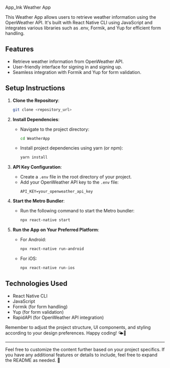 App_Ink Weather App

This Weather App allows users to retrieve weather information using the OpenWeather API. It's built with React Native CLI using JavaScript and integrates various libraries such as .env, Formik, and Yup for efficient form handling.

## Features

- Retrieve weather information from OpenWeather API.
- User-friendly interface for signing in and signing up.
- Seamless integration with Formik and Yup for form validation.

## Setup Instructions

1. **Clone the Repository**:

   ```bash
   git clone <repository_url>
   ```

2. **Install Dependencies**:

   - Navigate to the project directory:
     ```bash
     cd WeatherApp
     ```
   - Install project dependencies using yarn (or npm):
     ```bash
     yarn install
     ```

3. **API Key Configuration**:

   - Create a `.env` file in the root directory of your project.
   - Add your OpenWeather API key to the `.env` file:
     ```env
     API_KEY=your_openweather_api_key
     ```

4. **Start the Metro Bundler**:

   - Run the following command to start the Metro bundler:
     ```bash
     npx react-native start
     ```

5. **Run the App on Your Preferred Platform**:
   - For Android:
     ```bash
     npx react-native run-android
     ```
   - For iOS:
     ```bash
     npx react-native run-ios
     ```

## Technologies Used

- React Native CLI
- JavaScript
- Formik (for form handling)
- Yup (for form validation)
- RapidAPI (for OpenWeather API integration)

Remember to adjust the project structure, UI components, and styling according to your design preferences. Happy coding! 🌤️📱

---

Feel free to customize the content further based on your project specifics. If you have any additional features or details to include, feel free to expand the README as needed. 🚀
